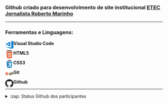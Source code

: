 ### **Github criado para desenvolvimento de site institucional <a href="file:///C:/Users/Vitor2/Sites/AtomicFeasT.github.io/index.html" target="_blank"> ETEC Jornalista Roberto Marinho</a>**


<hr />

### Ferramentas e Linguagens:
<img align="left" alt="Visual Studio Code" width="26px" src="https://raw.githubusercontent.com/github/explore/80688e429a7d4ef2fca1e82350fe8e3517d3494d/topics/visual-studio-code/visual-studio-code.png"/> <strong>Visual Studio Code</strong>
<br />

<img align="left" alt="HTML5" width="26px" src="https://raw.githubusercontent.com/github/explore/80688e429a7d4ef2fca1e82350fe8e3517d3494d/topics/html/html.png"/> <strong>HTML5</strong>
<br />

<img align="left" alt="CSS3" width="26px" src="https://raw.githubusercontent.com/github/explore/80688e429a7d4ef2fca1e82350fe8e3517d3494d/topics/css/css.png"/> <strong>CSS3</strong>
<br />

<img align="left" alt="Git" width="26px" src="https://raw.githubusercontent.com/github/explore/80688e429a7d4ef2fca1e82350fe8e3517d3494d/topics/git/git.png"/> <strong>Git</strong>
<br />

<img align="left" alt="GitHub" width="26px" src="https://raw.githubusercontent.com/github/explore/78df643247d429f6cc873026c0622819ad797942/topics/github/github.png"/> <strong>Github</strong>
<br />

<hr />

<details>
  <summary>:zap: Status Github dos participantes</summary>
    <img align="left" alt="status github" src="https://github-readme-stats.codestackr.vercel.app/api?username=AtomicFeasT&show_icons=true&hide_border=true" />
    <img align="left" alt="status github" src="https://github-readme-stats.codestackr.vercel.app/api?username=VitorGouveia&show_icons=true&hide_border=true" />
  <img align="left" alt="status github" src="https://github-readme-stats.codestackr.vercel.app/api?username=Buskik&show_icons=true&hide_border=true" />
</details>

